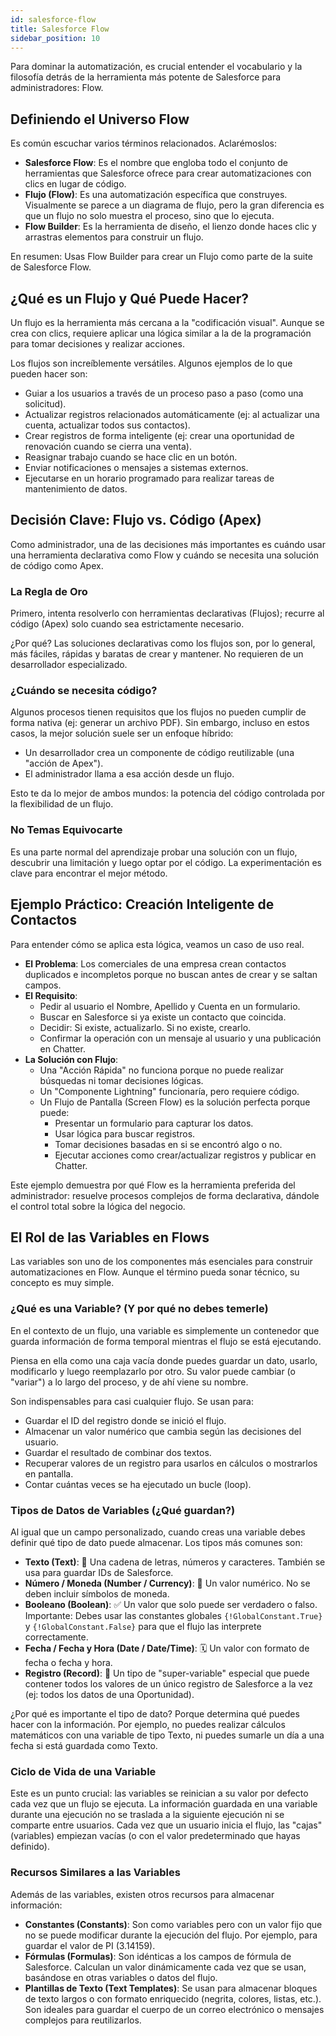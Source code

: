 ```yaml
---
id: salesforce-flow
title: Salesforce Flow
sidebar_position: 10
---
```


Para dominar la automatización, es crucial entender el vocabulario y la filosofía detrás de la herramienta más potente de Salesforce para administradores: Flow.

## Definiendo el Universo Flow
Es común escuchar varios términos relacionados. Aclarémoslos:

- **Salesforce Flow**: Es el nombre que engloba todo el conjunto de herramientas que Salesforce ofrece para crear automatizaciones con clics en lugar de código.
- **Flujo (Flow)**: Es una automatización específica que construyes. Visualmente se parece a un diagrama de flujo, pero la gran diferencia es que un flujo no solo muestra el proceso, sino que lo ejecuta.
- **Flow Builder**: Es la herramienta de diseño, el lienzo donde haces clic y arrastras elementos para construir un flujo.

En resumen: Usas Flow Builder para crear un Flujo como parte de la suite de Salesforce Flow.

## ¿Qué es un Flujo y Qué Puede Hacer?
Un flujo es la herramienta más cercana a la "codificación visual". Aunque se crea con clics, requiere aplicar una lógica similar a la de la programación para tomar decisiones y realizar acciones.

Los flujos son increíblemente versátiles. Algunos ejemplos de lo que pueden hacer son:

- Guiar a los usuarios a través de un proceso paso a paso (como una solicitud).
- Actualizar registros relacionados automáticamente (ej: al actualizar una cuenta, actualizar todos sus contactos).
- Crear registros de forma inteligente (ej: crear una oportunidad de renovación cuando se cierra una venta).
- Reasignar trabajo cuando se hace clic en un botón.
- Enviar notificaciones o mensajes a sistemas externos.
- Ejecutarse en un horario programado para realizar tareas de mantenimiento de datos.

## Decisión Clave: Flujo vs. Código (Apex)
Como administrador, una de las decisiones más importantes es cuándo usar una herramienta declarativa como Flow y cuándo se necesita una solución de código como Apex.

### La Regla de Oro
Primero, intenta resolverlo con herramientas declarativas (Flujos); recurre al código (Apex) solo cuando sea estrictamente necesario.

¿Por qué? Las soluciones declarativas como los flujos son, por lo general, más fáciles, rápidas y baratas de crear y mantener. No requieren de un desarrollador especializado.

### ¿Cuándo se necesita código?
Algunos procesos tienen requisitos que los flujos no pueden cumplir de forma nativa (ej: generar un archivo PDF). Sin embargo, incluso en estos casos, la mejor solución suele ser un enfoque híbrido:

- Un desarrollador crea un componente de código reutilizable (una "acción de Apex").
- El administrador llama a esa acción desde un flujo.

Esto te da lo mejor de ambos mundos: la potencia del código controlada por la flexibilidad de un flujo.

### No Temas Equivocarte
Es una parte normal del aprendizaje probar una solución con un flujo, descubrir una limitación y luego optar por el código. La experimentación es clave para encontrar el mejor método.

## Ejemplo Práctico: Creación Inteligente de Contactos
Para entender cómo se aplica esta lógica, veamos un caso de uso real.

- **El Problema**: Los comerciales de una empresa crean contactos duplicados e incompletos porque no buscan antes de crear y se saltan campos.
- **El Requisito**:
    - Pedir al usuario el Nombre, Apellido y Cuenta en un formulario.  
    - Buscar en Salesforce si ya existe un contacto que coincida.
    - Decidir: Si existe, actualizarlo. Si no existe, crearlo.
    - Confirmar la operación con un mensaje al usuario y una publicación en Chatter.
- **La Solución con Flujo**:
    - Una "Acción Rápida" no funciona porque no puede realizar búsquedas ni tomar decisiones lógicas.
    - Un "Componente Lightning" funcionaría, pero requiere código.
    - Un Flujo de Pantalla (Screen Flow) es la solución perfecta porque puede:
        - Presentar un formulario para capturar los datos.
        - Usar lógica para buscar registros.
        - Tomar decisiones basadas en si se encontró algo o no.
        - Ejecutar acciones como crear/actualizar registros y publicar en Chatter.

Este ejemplo demuestra por qué Flow es la herramienta preferida del administrador: resuelve procesos complejos de forma declarativa, dándole el control total sobre la lógica del negocio.

## El Rol de las Variables en Flows
Las variables son uno de los componentes más esenciales para construir automatizaciones en Flow. Aunque el término pueda sonar técnico, su concepto es muy simple.

### ¿Qué es una Variable? (Y por qué no debes temerle)
En el contexto de un flujo, una variable es simplemente un contenedor que guarda información de forma temporal mientras el flujo se está ejecutando.

Piensa en ella como una caja vacía donde puedes guardar un dato, usarlo, modificarlo y luego reemplazarlo por otro. Su valor puede cambiar (o "variar") a lo largo del proceso, y de ahí viene su nombre.

Son indispensables para casi cualquier flujo. Se usan para:
- Guardar el ID del registro donde se inició el flujo.
- Almacenar un valor numérico que cambia según las decisiones del usuario.
- Guardar el resultado de combinar dos textos.
- Recuperar valores de un registro para usarlos en cálculos o mostrarlos en pantalla.
- Contar cuántas veces se ha ejecutado un bucle (loop).

### Tipos de Datos de Variables (¿Qué guardan?)
Al igual que un campo personalizado, cuando creas una variable debes definir qué tipo de dato puede almacenar. Los tipos más comunes son:

- **Texto (Text)**: 📝 Una cadena de letras, números y caracteres. También se usa para guardar IDs de Salesforce.
- **Número / Moneda (Number / Currency)**: 🔢 Un valor numérico. No se deben incluir símbolos de moneda.
- **Booleano (Boolean)**: ✅ Un valor que solo puede ser verdadero o falso. Importante: Debes usar las constantes globales ```{!GlobalConstant.True}``` y ```{!GlobalConstant.False}``` para que el flujo las interprete correctamente.
- **Fecha / Fecha y Hora (Date / Date/Time)**: 🗓️ Un valor con formato de fecha o fecha y hora.
- **Registro (Record)**: 📄 Un tipo de "super-variable" especial que puede contener todos los valores de un único registro de Salesforce a la vez (ej: todos los datos de una Oportunidad).

¿Por qué es importante el tipo de dato? Porque determina qué puedes hacer con la información. Por ejemplo, no puedes realizar cálculos matemáticos con una variable de tipo Texto, ni puedes sumarle un día a una fecha si está guardada como Texto.

### Ciclo de Vida de una Variable
Este es un punto crucial: las variables se reinician a su valor por defecto cada vez que un flujo se ejecuta. La información guardada en una variable durante una ejecución no se traslada a la siguiente ejecución ni se comparte entre usuarios. Cada vez que un usuario inicia el flujo, las "cajas" (variables) empiezan vacías (o con el valor predeterminado que hayas definido).

### Recursos Similares a las Variables
Además de las variables, existen otros recursos para almacenar información:
- **Constantes (Constants)**: Son como variables pero con un valor fijo que no se puede modificar durante la ejecución del flujo. Por ejemplo, para guardar el valor de PI (3.14159).
- **Fórmulas (Formulas)**: Son idénticas a los campos de fórmula de Salesforce. Calculan un valor dinámicamente cada vez que se usan, basándose en otras variables o datos del flujo.
- **Plantillas de Texto (Text Templates)**: Se usan para almacenar bloques de texto largos o con formato enriquecido (negrita, colores, listas, etc.). Son ideales para guardar el cuerpo de un correo electrónico o mensajes complejos para reutilizarlos.